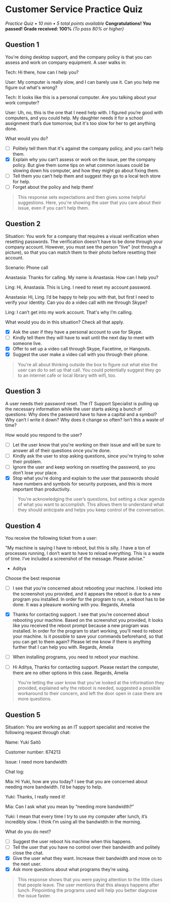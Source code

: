 # Customer Service Practice Quiz

*Practice Quiz • 10 min • 5 total points available*
**Congratulations! You passed!**
**Grade received: 100%**
*(To pass 80% or higher)*

## Question 1

You're doing desktop support, and the company policy is that you can assess and work on company equipment. A user walks in:

Tech: Hi there, how can I help you?

User: My computer is really slow, and I can barely use it. Can you help me figure out what's wrong?

Tech: It looks like this is a personal computer. Are you talking about your work computer?

User: Uh, no, this is the one that I need help with. I figured you’re good with computers, and you could help. My daughter needs it for a school assignment that’s due tomorrow, but it's too slow for her to get anything done.

What would you do?

- [ ] Politely tell them that it's against the company policy, and you can’t help them.
- [x] Explain why you can’t assess or work on the issue, per the company policy. But give them some tips on what common issues could be slowing down his computer, and how they might go about fixing them.
- [ ] Tell them you can’t help them and suggest they go to a local tech store for help.
- [ ] Forget about the policy and help them! 

> This response sets expectations and then gives some helpful suggestions. Here, you're showing the user that you care about their issue, even if you can’t help them.

## Question 2

Situation: You work for a company that requires a visual verification when resetting passwords. The verification doesn't have to be done through your company account. However, you must see the person "live" (not through a picture), so that you can match them to their photo before resetting their account.

Scenario: Phone call

Anastasia: Thanks for calling. My name is Anastasia. How can I help you?

Ling: Hi, Anastasia. This is Ling. I need to reset my account password.

Anastasia: Hi, Ling. I’d be happy to help you with that, but first I need to verify your identity. Can you do a video call with me through Skype?

Ling: I can’t get into my work account. That's why I’m calling.

What would you do in this situation? Check all that apply.

- [x] Ask the user if they have a personal account to use for Skype.
- [ ] Kindly tell them they will have to wait until the next day to meet with someone live.
- [x] Offer to set up a video call through Skype, Facetime, or Hangouts.
- [x] Suggest the user make a video call with you through their phone.

> You're all about thinking outside the box to figure out what else the user can do to set up that call. You could potentially suggest they go to an internet cafe or local library with wifi, too.

## Question 3

A user needs their password reset. The IT Support Specialist is pulling up the necessary information while the user starts asking a bunch of questions: Why does the password have to have a capital and a symbol? Why can’t I write it down? Why does it change so often? Isn’t this a waste of time?

How would you respond to the user?

- [ ] Let the user know that you're working on their issue and will be sure to answer all of their questions once you're done.
- [ ] Kindly ask the user to stop asking questions, since you're trying to solve their problem.
- [ ] Ignore the user and keep working on resetting the password, so you don’t lose your place.
- [x] Stop what you're doing and explain to the user that passwords should have numbers and symbols for security purposes, and this is more important than productivity.

> You're acknowledging the user’s questions, but setting a clear agenda of what you want to accomplish. This allows them to understand what they should anticipate and helps you keep control of the conversation.

## Question 4

You receive the following ticket from a user: 

"My machine is saying I have to reboot, but this is silly. I have a ton of processes running, I don’t want to have to reload everything. This is a waste of time. I’ve included a screenshot of the message. Please advise."

- Aditya

Choose the best response

- [ ] I see that you’re concerned about rebooting your machine.
I looked into the screenshot you provided, and it appears the reboot is due to a new program you installed. In order for the program to run, a reboot has to be done.
It was a pleasure working with you. 
Regards,
Amelia

- [x] Thanks for contacting support. I see that you’re concerned about rebooting your machine.
Based on the screenshot you provided, it looks like you received the reboot prompt because a new program was installed. In order for the program to start working, you’ll need to reboot your machine. Is it possible to save your commands beforehand, so that you can get to them again?
Please let me know if there is anything further that I can help you with.
Regards, 
Amelia

- [ ] When installing programs, you need to reboot your machine.

- [ ] Hi Aditya,
Thanks for contacting support.
Please restart the computer, there are no other options in this case.
Regards,
Amelia

> You’re letting the user know that you’ve looked at the information they provided, explained why the reboot is needed, suggested a possible workaround to their concern, and left the door open in case there are more questions.

## Question 5

Situation: You are working as an IT support specialist and receive the following request through chat:

Name: Yuki Saitō

Customer number: 674213

Issue: I need more bandwidth

Chat log:

Mia: Hi Yuki, how are you today? I see that you are concerned about needing more bandwidth. I’d be happy to help.

Yuki: Thanks, I really need it!

Mia: Can I ask what you mean by “needing more bandwidth?”

Yuki: I mean that every time I try to use my computer after lunch, it’s incredibly slow. I think I’m using all the bandwidth in the morning.

What do you do next?

- [ ] Suggest the user reboot his machine when this happens.
- [ ] Tell the user that you have no control over their bandwidth and politely close the chat.
- [x] Give the user what they want. Increase their bandwidth and move on to the next user.
- [x] Ask more questions about what programs they’re using.

> This response shows that you were paying attention to the little clues that people leave. The user mentions that this always happens after lunch. Pinpointing the programs used will help you better diagnose the issue faster.
